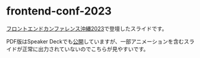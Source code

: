 # frontend-conf-2023

[フロントエンドカンファレンス沖縄2023](https://frontend-conf.okinawa.jp/)で登壇したスライドです。

PDF版はSpeaker Deckでも[公開](https://speakerdeck.com/yuhei_fujita/frontend-conf-2023)していますが、一部アニメーションを含むスライドが正常に出力されていないのでこちらが見やすいです。
